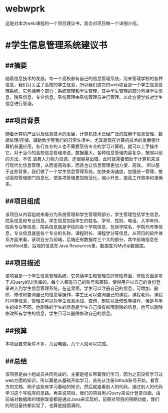 # webwprk
这是对本次web课程的一个项目建议书，我会对项目做一个详细介绍。

#学生信息管理系统建议书
=====

##摘要
----------------------
随着信息技术的发展，每一个高校都有自己的信息管理系统，用来管理学校的各种信息，我们只关注了高校的学生信息，所以我们这次的web项目是一个学生信息管理系统，它包括两个部分：系统管理和学生管理，其中学生管理的部分包括学生信息、院系信息、专业信息。系统管理由系统管理员进行管理。以此方便学校对学生信息进行管理。
  
##项目背景
----------------------
随着计算机产业以及信息技术的发展，计算机技术已经广泛的应用于信息管理、数据处理/存储、辅助教学等我们的日常生活中，尤其是现在计算机技术的发展使计算机普遍应用，各行各业的人也不需要系统专业的学习计算机，就可以上手操作它，对于当今的高校信息管理来说，数据量大，各种信息管理内容复杂，按照以前的方法，不仅  浪费人力物力资源，还很容易出错。此时就需要借助于计算机来进行现代化信息管理，从而提高效率，而且也让信息管理更加方便、高效。
所以基于这些背景，我们做了一个学生信息管理系统。加快查询速度，加强统一管理，推动高校管理部门信息化，使各项管理更加规范化，缩小开支，提高工作效率和准确率。
  
##项目组成
---------------------------
该项目从内容组成来看分为系统管理和学生管理两部分，学生管理包括学生信息，院系信息和专业信息。学生信息包括学生的姓名、学号、性别、电话、入学年份、院系专业等信息，院系信息就是学校的各个学院信息，包括学院名、学院代号等信息，专业信息就是各个专业的名称、课程时长、课程学分等信息。从项目的软件体系方面来看，该项目分为前端，后端还有数据库三个大的部分，其中前端信息在webRoot里，后端的信息在Java Resources里，数据库为MySql数据库。

##项目描述
-----------------------
该项目是一个学生信息管理系统，它包括学生和管理员的登陆界面，登陆页面是基于JQuery的UI类库的。每个人都有自己的账号和密码，使得用户以自己的身份登录进入到学生信息管理系统，在这里面，学生可以注册自己的信息，可增加、删除、修改和查询自己的信息等操作，学生还可以查询自己的课程，课程老师，课程时间等信息，管理员可以对学生信息添加、查询、删除以及修改等操作，但是与学生的操作不同，他删除的学生的信息是学生自己没有权限删除的信息，他可以删除修改所有学生的信息，学生只可以删除修改自己的信息。

##预算
------
本项目要求条件不多，几台电脑，几个人就可以完成。

##总结
-------
该项目是由小组成员共同完成的，主要是组长带着我们学习，因为之前没有学习过web方面的知识，所以算是从基础开始学习，首先从注册Github账号开始，看官方的文档、例子这些来学习基础的知识，然后就是看别人的代码，通过别人的代码学习这个写程序的思路。再来说项目，我们的项目用JQuery来设计登录页面，由前端对数据库的增删改查都是通过Java来实现的，前期对项目的预期功能，我们的项目最终都实现了，也算是挺圆满的。
  
